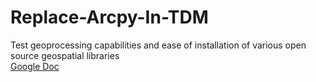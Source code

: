 # Replace-Arcpy-In-TDM
Test geoprocessing capabilities and ease of installation of various open source geospatial libraries  
[Google Doc](https://docs.google.com/document/d/16XUgkz5OroLOAmgGHT_PwiNV_CMalpZPnYkRi0-Dsyg/edit#)
